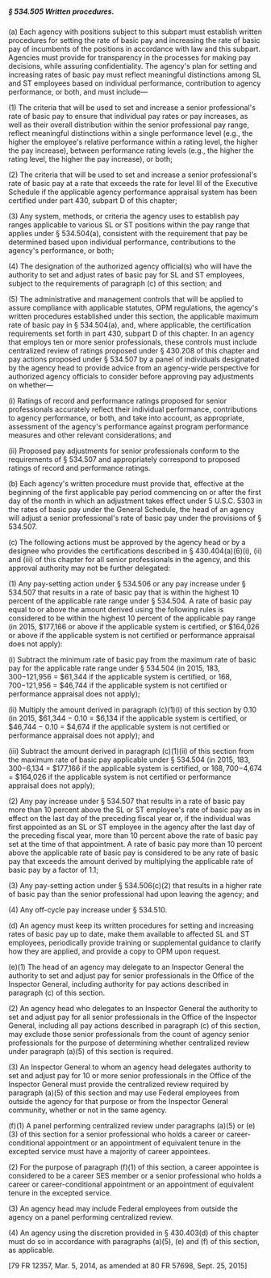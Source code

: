 ##### § 534.505 Written procedures. #####

(a) Each agency with positions subject to this subpart must establish written procedures for setting the rate of basic pay and increasing the rate of basic pay of incumbents of the positions in accordance with law and this subpart. Agencies must provide for transparency in the processes for making pay decisions, while assuring confidentiality. The agency's plan for setting and increasing rates of basic pay must reflect meaningful distinctions among SL and ST employees based on individual performance, contribution to agency performance, or both, and must include—

(1) The criteria that will be used to set and increase a senior professional's rate of basic pay to ensure that individual pay rates or pay increases, as well as their overall distribution within the senior professional pay range, reflect meaningful distinctions within a single performance level (e.g., the higher the employee's relative performance within a rating level, the higher the pay increase), between performance rating levels (e.g., the higher the rating level, the higher the pay increase), or both;

(2) The criteria that will be used to set and increase a senior professional's rate of basic pay at a rate that exceeds the rate for level III of the Executive Schedule if the applicable agency performance appraisal system has been certified under part 430, subpart D of this chapter;

(3) Any system, methods, or criteria the agency uses to establish pay ranges applicable to various SL or ST positions within the pay range that applies under § 534.504(a), consistent with the requirement that pay be determined based upon individual performance, contributions to the agency's performance, or both;

(4) The designation of the authorized agency official(s) who will have the authority to set and adjust rates of basic pay for SL and ST employees, subject to the requirements of paragraph (c) of this section; and

(5) The administrative and management controls that will be applied to assure compliance with applicable statutes, OPM regulations, the agency's written procedures established under this section, the applicable maximum rate of basic pay in § 534.504(a), and, where applicable, the certification requirements set forth in part 430, subpart D of this chapter. In an agency that employs ten or more senior professionals, these controls must include centralized review of ratings proposed under § 430.208 of this chapter and pay actions proposed under § 534.507 by a panel of individuals designated by the agency head to provide advice from an agency-wide perspective for authorized agency officials to consider before approving pay adjustments on whether—

(i) Ratings of record and performance ratings proposed for senior professionals accurately reflect their individual performance, contributions to agency performance, or both, and take into account, as appropriate, assessment of the agency's performance against program performance measures and other relevant considerations; and

(ii) Proposed pay adjustments for senior professionals conform to the requirements of § 534.507 and appropriately correspond to proposed ratings of record and performance ratings.

(b) Each agency's written procedure must provide that, effective at the beginning of the first applicable pay period commencing on or after the first day of the month in which an adjustment takes effect under 5 U.S.C. 5303 in the rates of basic pay under the General Schedule, the head of an agency will adjust a senior professional's rate of basic pay under the provisions of § 534.507.

(c) The following actions must be approved by the agency head or by a designee who provides the certifications described in § 430.404(a)(6)(i), (ii) and (iii) of this chapter for all senior professionals in the agency, and this approval authority may not be further delegated:

(1) Any pay-setting action under § 534.506 or any pay increase under § 534.507 that results in a rate of basic pay that is within the highest 10 percent of the applicable rate range under § 534.504. A rate of basic pay equal to or above the amount derived using the following rules is considered to be within the highest 10 percent of the applicable pay range (in 2015, $177,166 or above if the applicable system is certified, or $164,026 or above if the applicable system is not certified or performance appraisal does not apply):

(i) Subtract the minimum rate of basic pay from the maximum rate of basic pay for the applicable rate range under § 534.504 (in 2015, $183,300−$121,956 = $61,344 if the applicable system is certified, or $168,700−$121,956 = $46,744 if the applicable system is not certified or performance appraisal does not apply);

(ii) Multiply the amount derived in paragraph (c)(1)(i) of this section by 0.10 (in 2015, $61,344 − 0.10 = $6,134 if the applicable system is certified, or $46,744 − 0.10 = $4,674 if the applicable system is not certified or performance appraisal does not apply); and

(iii) Subtract the amount derived in paragraph (c)(1)(ii) of this section from the maximum rate of basic pay applicable under § 534.504 (in 2015, $183,300−$6,134 = $177,166 if the applicable system is certified, or $168,700−$4,674 = $164,026 if the applicable system is not certified or performance appraisal does not apply);

(2) Any pay increase under § 534.507 that results in a rate of basic pay more than 10 percent above the SL or ST employee's rate of basic pay as in effect on the last day of the preceding fiscal year or, if the individual was first appointed as an SL or ST employee in the agency after the last day of the preceding fiscal year, more than 10 percent above the rate of basic pay set at the time of that appointment. A rate of basic pay more than 10 percent above the applicable rate of basic pay is considered to be any rate of basic pay that exceeds the amount derived by multiplying the applicable rate of basic pay by a factor of 1.1;

(3) Any pay-setting action under § 534.506(c)(2) that results in a higher rate of basic pay than the senior professional had upon leaving the agency; and

(4) Any off-cycle pay increase under § 534.510.

(d) An agency must keep its written procedures for setting and increasing rates of basic pay up to date, make them available to affected SL and ST employees, periodically provide training or supplemental guidance to clarify how they are applied, and provide a copy to OPM upon request.

(e)(1) The head of an agency may delegate to an Inspector General the authority to set and adjust pay for senior professionals in the Office of the Inspector General, including authority for pay actions described in paragraph (c) of this section.

(2) An agency head who delegates to an Inspector General the authority to set and adjust pay for all senior professionals in the Office of the Inspector General, including all pay actions described in paragraph (c) of this section, may exclude those senior professionals from the count of agency senior professionals for the purpose of determining whether centralized review under paragraph (a)(5) of this section is required.

(3) An Inspector General to whom an agency head delegates authority to set and adjust pay for 10 or more senior professionals in the Office of the Inspector General must provide the centralized review required by paragraph (a)(5) of this section and may use Federal employees from outside the agency for that purpose or from the Inspector General community, whether or not in the same agency.

(f)(1) A panel performing centralized review under paragraphs (a)(5) or (e)(3) of this section for a senior professional who holds a career or career-conditional appointment or an appointment of equivalent tenure in the excepted service must have a majority of career appointees.

(2) For the purpose of paragraph (f)(1) of this section, a career appointee is considered to be a career SES member or a senior professional who holds a career or career-conditional appointment or an appointment of equivalent tenure in the excepted service.

(3) An agency head may include Federal employees from outside the agency on a panel performing centralized review.

(4) An agency using the discretion provided in § 430.403(d) of this chapter must do so in accordance with paragraphs (a)(5), (e) and (f) of this section, as applicable.

[79 FR 12357, Mar. 5, 2014, as amended at 80 FR 57698, Sept. 25, 2015]